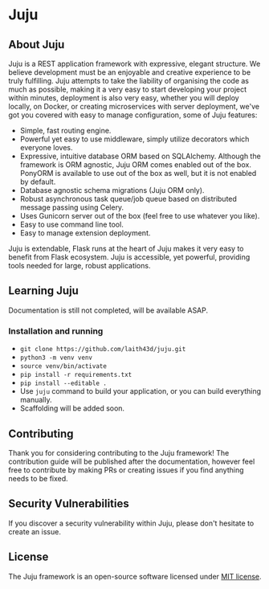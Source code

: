 # Juju


## About Juju

Juju is a REST application framework with expressive, elegant structure. We believe development must be an enjoyable and creative experience to be truly fulfilling. Juju attempts to take the liability of organising the code as much as possible, making it a very easy to start developing your project within minutes, deployment is also very easy, whether you will deploy locally, on Docker, or creating microservices with server deployment, we've got you covered with easy to manage configuration, some of Juju features:

- Simple, fast routing engine.
- Powerful yet easy to use middleware, simply utilize decorators which everyone loves.
- Expressive, intuitive database ORM based on SQLAlchemy. Although the framework is ORM agnostic, Juju ORM comes enabled out of the box. PonyORM is available to use out of the box as well, but it is not enabled by default.
- Database agnostic schema migrations (Juju ORM only).
- Robust asynchronous task queue/job queue based on distributed message passing using Celery.
- Uses Gunicorn server out of the box (feel free to use whatever you like).
- Easy to use command line tool.
- Easy to manage extension deployment.

Juju is extendable, Flask runs at the heart of Juju makes it very easy to benefit from Flask ecosystem. Juju is accessible, yet powerful, providing tools needed for large, robust applications.

## Learning Juju

Documentation is still not completed, will be available ASAP.

### Installation and running

* `git clone https://github.com/laith43d/juju.git`
* `python3 -m venv venv`
* `source venv/bin/activate`
* `pip install -r requirements.txt`
* `pip install --editable .`
* Use `juju` command to build your application, or you can build everything manually.
* Scaffolding will be added soon.

## Contributing

Thank you for considering contributing to the Juju framework! The contribution guide will be published after the documentation, however feel free to contribute by making PRs or creating issues if you find anything needs to be fixed.

## Security Vulnerabilities

If you discover a security vulnerability within Juju, please don't hesitate to create an issue.

## License

The Juju framework is an open-source software licensed under [MIT license](https://opensource.org/licenses/MIT).

